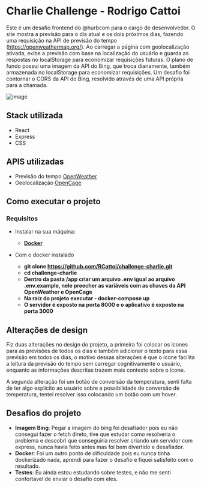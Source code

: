 # Charlie Challenge - Rodrigo Cattoi

Este é um desafio frontend do @hurbcom para o cargo de desenvolvedor. O site mostra a previsão para o dia atual e os dois próximos dias, fazendo uma requisição na API de previsão do tempo (https://openweathermap.org/).
Ao carregar a página com geolocalização ativada, exibe a previsão com base na localização do usuário e guarda as respostas no localStorage para economizar requisições futuras. O plano de fundo possui uma imagem da API do Bing,
que troca diariamente, também armazenada no localStorage para economizar requisições. Um desafio foi contornar o CORS da API do Bing, resolvido através de uma API própria para a chamada.

![image](https://github.com/RCattoi/Weather-forecast-App/assets/109550362/be2fa27a-1295-4e13-a84e-2cb3d527c224)

## Stack utilizada

- React
- Express
- CSS

## APIS utilizadas

- Previsão do tempo [OpenWeather](https://openweathermap.org/api)
- Geolocalização [OpenCage](https://opencagedata.com/)

## Como executar o projeto

### Requisitos

- Instalar na sua máquina:

  - **[Docker](https://docs.docker.com/get-docker/)**

- Com o docker instalado
  - **git clone https://github.com/RCattoi/challenge-charlie.git** <br>
  - **cd challenge-charlie** <br>
  - **Dentro da pasta /app criar um arquivo .env igual ao arquivo .env.example, nele preecher as variáveis com as chaves da API OpenWeather e OpenCage**
  - **Na raiz do projeto executar - docker-compose up**
  - **O servidor é exposto na porta 8000 e o aplicativo é exposto na porta 3000**

## Alterações de design

Fiz duas alterações no design do projeto, a primeira foi colocar os icones para as previsões de todos os dias e também adicionar o texto para essa previsão em todos os dias, o motivo dessas alterações é que o ícone facilita a leitura da previsão do tempo sem carregar cognitivamente o usuário, enquanto as informações descritas trazem mais contexto sobre o ícone.

A segunda alteração foi um botão de conversão da temperatura, senti falta de ter algo explicito ao usuário sobre a possibilidade de conversão de temperatura, tentei resolver isso colocando um botão com um hover.

## Desafios do projeto

- **Imagem Bing**: Pegar a imagem do bing foi desafiador pois eu não consegui fazer o fetch direto, tive que estudar como resolveria o problema e descobri que conseguiria resolver criando um servidor com express, nunca havia feito antes mas foi bem divertido e desafiador.
- **Docker**: Foi um outro ponto de dificuldade pois eu nunca tinha dockerizado nada, aprendi para fazer o desafio e fiquei satisfeito com o resultado.
- **Testes**: Eu ainda estou estudando sobre testes, e não me senti confortavel de enviar o desafio com eles.
